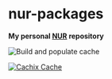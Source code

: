 # nur-packages

**My personal [NUR](https://github.com/nix-community/NUR) repository**

![Build and populate cache](https://github.com/smolsnail/nur-packages/workflows/Build%20and%20populate%20cache/badge.svg)

[![Cachix Cache](https://img.shields.io/badge/cachix-smolsnail-blue.svg)](https://smolsnail.cachix.org)


